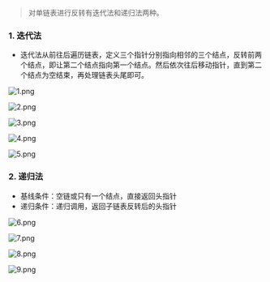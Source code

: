 > 对单链表进行反转有迭代法和递归法两种。

### 1. 迭代法

- 迭代法从前往后遍历链表，定义三个指针分别指向相邻的三个结点，反转前两个结点，即让第二个结点指向第一个结点。然后依次往后移动指针，直到第二个结点为空结束，再处理链表头尾即可。

![1.png](https://upload-images.jianshu.io/upload_images/11895466-c8b41726fa944e47.png?imageMogr2/auto-orient/strip%7CimageView2/2/w/1240)

![2.png](https://upload-images.jianshu.io/upload_images/11895466-35f9c681a6606772.png?imageMogr2/auto-orient/strip%7CimageView2/2/w/1240)

![3.png](https://upload-images.jianshu.io/upload_images/11895466-604a1b82f09c591c.png?imageMogr2/auto-orient/strip%7CimageView2/2/w/1240)

![4.png](https://upload-images.jianshu.io/upload_images/11895466-eab9b537a2350bf8.png?imageMogr2/auto-orient/strip%7CimageView2/2/w/1240)

![5.png](https://upload-images.jianshu.io/upload_images/11895466-ba3fd2165272614d.png?imageMogr2/auto-orient/strip%7CimageView2/2/w/1240)


### 2. 递归法

- 基线条件：空链或只有一个结点，直接返回头指针
- 递归条件：递归调用，返回子链表反转后的头指针

![6.png](https://upload-images.jianshu.io/upload_images/11895466-8b4124bc849c67e3.png?imageMogr2/auto-orient/strip%7CimageView2/2/w/1240)

![7.png](https://upload-images.jianshu.io/upload_images/11895466-a89415dde5dcc474.png?imageMogr2/auto-orient/strip%7CimageView2/2/w/1240)

![8.png](https://upload-images.jianshu.io/upload_images/11895466-11d721a0abde37ff.png?imageMogr2/auto-orient/strip%7CimageView2/2/w/1240)

![9.png](https://upload-images.jianshu.io/upload_images/11895466-c4a04bce0cb44769.png?imageMogr2/auto-orient/strip%7CimageView2/2/w/1240)
